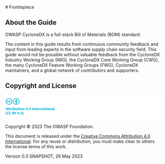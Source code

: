 <div style="page-break-after: always; visibility: hidden">
\newpage
</div>
# Frontispiece

## About the Guide
OWASP CycloneDX is a full-stack Bill of Materials (BOM) standard.

The content in this guide results from continuous community feedback and input from leading experts in the software 
supply chain security field. This guide would not be possible without valuable feedback from the CycloneDX Industry 
Working Group (IWG), the CycloneDX Core Working Group (CWG), the many CycloneDX Feature Working Groups (FWG), 
CycloneDX maintainers, and a global network of contributors and supporters.

## Copyright and License

![license](../../images/license.svg)

Copyright © 2023 The OWASP Foundation. 

This document is released under the [Creative Commons Attribution 4.0 International](https://creativecommons.org/licenses/by/4.0/).
For any reuse or distribution, you must make clear to others the license terms of this work.

Version 0.3 SNAPSHOT, 26 May 2023

<div style="page-break-after: always; visibility: hidden">
\newpage
</div>
